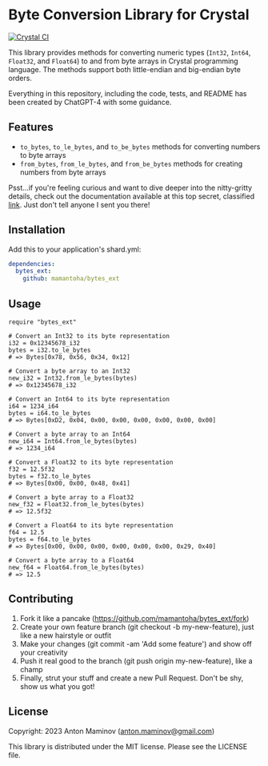 # Byte Conversion Library for Crystal

[![Crystal CI](https://github.com/mamantoha/bytes_ext/actions/workflows/crystal.yml/badge.svg)](https://github.com/mamantoha/bytes_ext/actions/workflows/crystal.yml)

This library provides methods for converting numeric types (`Int32`, `Int64`, `Float32`, and `Float64`) to and from byte arrays in Crystal programming language. The methods support both little-endian and big-endian byte orders.

Everything in this repository, including the code, tests, and README has been created by ChatGPT-4 with some guidance.

## Features

- `to_bytes`, `to_le_bytes`, and `to_be_bytes` methods for converting numbers to byte arrays
- `from_bytes`, `from_le_bytes`, and `from_be_bytes` methods for creating numbers from byte arrays

Psst...if you're feeling curious and want to dive deeper into the nitty-gritty details, check out the documentation available at this top secret, classified [link](https://mamantoha.github.io/bytes_ext/). Just don't tell anyone I sent you there!

## Installation

Add this to your application's shard.yml:

```yaml
dependencies:
  bytes_ext:
    github: mamantoha/bytes_ext
```

## Usage

```crystal
require "bytes_ext"

# Convert an Int32 to its byte representation
i32 = 0x12345678_i32
bytes = i32.to_le_bytes
# => Bytes[0x78, 0x56, 0x34, 0x12]

# Convert a byte array to an Int32
new_i32 = Int32.from_le_bytes(bytes)
# => 0x12345678_i32

# Convert an Int64 to its byte representation
i64 = 1234_i64
bytes = i64.to_le_bytes
# => Bytes[0xD2, 0x04, 0x00, 0x00, 0x00, 0x00, 0x00, 0x00]

# Convert a byte array to an Int64
new_i64 = Int64.from_le_bytes(bytes)
# => 1234_i64

# Convert a Float32 to its byte representation
f32 = 12.5f32
bytes = f32.to_le_bytes
# => Bytes[0x00, 0x00, 0x48, 0x41]

# Convert a byte array to a Float32
new_f32 = Float32.from_le_bytes(bytes)
# => 12.5f32

# Convert a Float64 to its byte representation
f64 = 12.5
bytes = f64.to_le_bytes
# => Bytes[0x00, 0x00, 0x00, 0x00, 0x00, 0x00, 0x29, 0x40]

# Convert a byte array to a Float64
new_f64 = Float64.from_le_bytes(bytes)
# => 12.5
```

## Contributing

1. Fork it like a pancake (https://github.com/mamantoha/bytes_ext/fork)
2. Create your own feature branch (git checkout -b my-new-feature), just like a new hairstyle or outfit
3. Make your changes (git commit -am 'Add some feature') and show off your creativity
4. Push it real good to the branch (git push origin my-new-feature), like a champ
5. Finally, strut your stuff and create a new Pull Request. Don't be shy, show us what you got!

## License

Copyright: 2023 Anton Maminov (anton.maminov@gmail.com)

This library is distributed under the MIT license. Please see the LICENSE file.
